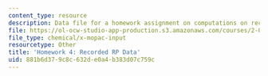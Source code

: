 ```yaml
---
content_type: resource
description: Data file for a homework assignment on computations on recorded RP data.
file: https://ol-ocw-studio-app-production.s3.amazonaws.com/courses/2-017j-design-of-electromechanical-robotic-systems-fall-2009/881b6d379c8c632de0a4b383d07c759c_homework4.dat
file_type: chemical/x-mopac-input
resourcetype: Other
title: 'Homework 4: Recorded RP Data'
uid: 881b6d37-9c8c-632d-e0a4-b383d07c759c
---
```

